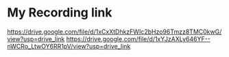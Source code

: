 # My Recording link
https://drive.google.com/file/d/1xCxXtDhkzFWIc2bHzo96Tmzz8TMC0kwG/view?usp=drive_link
https://drive.google.com/file/d/1xYJzAXLy646YF--nWCRo_LtwOY6RR1pV/view?usp=drive_link
